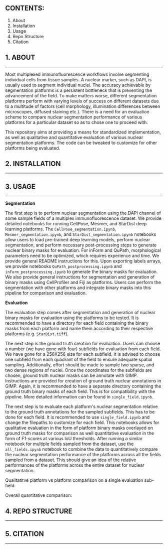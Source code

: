 ## CONTENTS: ##
1. About
2. Installation
3. Usage
4. Repo Structure
5. Citation



## 1. ABOUT ##
- - - -
Most multiplexed immunofluorescence workflows involve segmenting individual cells from tissue samples. A nuclear marker, such as DAPI, is usually used to segment individual nuclei. The accuracy achievable by segmentation platforms is a persistent bottleneck that is preventing the advancement of the field. To make matters worse, different segmentation platforms perform with varying levels of success on different datasets due to a multitude of factors (cell morphology, illumination differences between microscopes, diffused staining etc.). There is a need for an evaluation scheme to compare nuclear segmentation performance of various platforms for a particular dataset so as to chose one to proceed with.

This repository aims at providing a means for standardized implementation, as well as qualitative and quantitative evaluation of various nuclear segmentation platforms. The code can be tweaked to customize for other platforms being evaluated.


## 2. INSTALLATION ##
- - - - 


## 3. USAGE ##
- - - - 
<b>Segmentation</b>

The first step is to perform nuclear segmentation using the DAPI channel of some sample fields of a multiplex immunofluorescence dataset. We provide detailed notebooks for running CellPose, Mesmer, and StarDist deep learning platforms. The `CellPose_segmentation.ipynb`, `Mesmer_segmentation.ipynb`, and `StarDist_segmentation.ipynb` notebooks allow users to load pre-trained deep learning models, perform nuclear segmentation, and perform necessary post-processing steps to generate nuclear binary masks for evaluation. For inForm and QuPath, morphological parameters need to be optimized, which requires experience and time. We provide general README instructions for this. Upon exporting labels arrays, we provide notebooks `QuPath_postprocessing.ipynb` and `inForm_postprocessing.ipynb` to generate the binary masks for evaluation. We also provide general instructions for segmentation and generation of binary masks using CellProfiler and Fiji as platforms. Users can perform the segmentation with other platforms and integrate binary masks into this pipeline for comparison and evaluation.

<b>Evaluation</b>

The evaluation step comes after segmentation and generation of nuclear binary masks for evaluation using the platforms to be tested. It is recommended to have a directory for each field containing the binary masks from each platform and name them according to their respective platforms (e.g. `StarDist.tiff`).

The next step is the ground truth creation for evaluation. Users can choose a number (we have gone with four) subfields for evaluation from each field. We have gone for a 256X256 size for each subfield. It is advised to choose one subfield from each quadrant of the field to ensure adequate spatial sampling. Additionally, effort should be made to sample two sparse, and two dense regions of nuclei. Once the coordinates for the subfields are chosen, ground truth nuclear masks can be annotate with GIMP. Instructions are provided for creation of ground truth nuclear annotations in GIMP. Again, it is recommended to have a separate directory containing the ground truth binary masks of each field. This is for compatibility with the pipeline. More detailed information can be found in `single_field.ipynb`.

The next step is to evaluate each platform's nuclear segmentation relative to the ground truth annotations for the sampled subfields. This has to be done for each field. It is recommended to use `single_field.ipynb` and change the filepaths to customize for each field. This notebooks allows for qualitative evaluation in the form of platform binary masks overlayed on ground truth masks for comparison as well quantitative evaluation in the form of F1-scores at various IoU thresholds. After running a similar notebook for multiple fields sampled from the dataset, use the `all_fields.ipynb` notebook to combine the data to quantitatively compare the nuclear segmentation performance of the platforms across all the fields sampled from a dataset. This should give an idea of the relative performances of the platforms across the entire dataset for nuclear segmentation.

Qualitatitve platform vs platform comparison on a single evaluation sub-field:


Overall quantitative comparison:

## 4. REPO STRUCTURE ##
- - - - 


## 5. CITATION ##
- - - - 